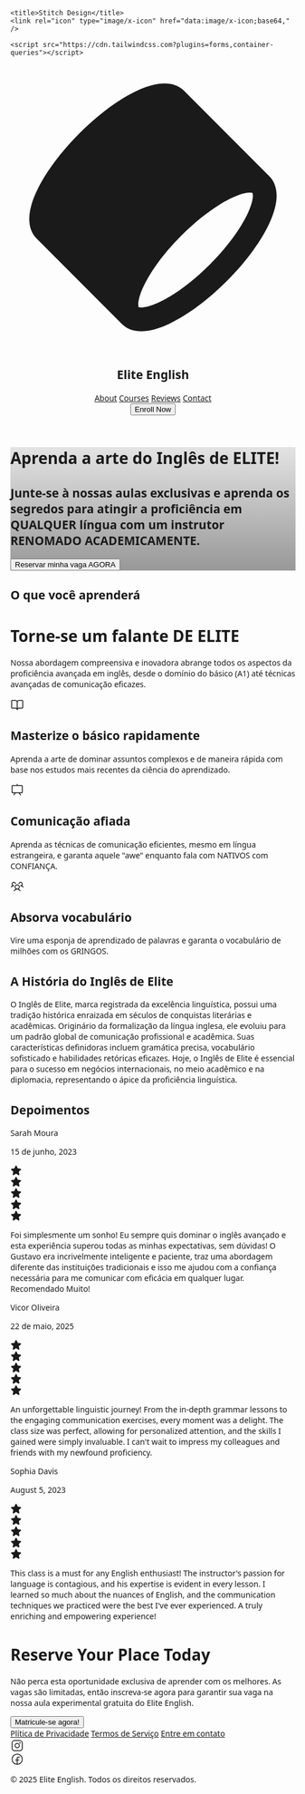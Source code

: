 <html>
  <head>
    <link rel="preconnect" href="https://fonts.gstatic.com/" crossorigin="" />
    <link
      rel="stylesheet"
      as="style"
      onload="this.rel='stylesheet'"
      href="https://fonts.googleapis.com/css2?display=swap&amp;family=Noto+Sans%3Awght%40400%3B500%3B700%3B900&amp;family=Public+Sans%3Awght%40400%3B500%3B700%3B900"
    />

    <title>Stitch Design</title>
    <link rel="icon" type="image/x-icon" href="data:image/x-icon;base64," />

    <script src="https://cdn.tailwindcss.com?plugins=forms,container-queries"></script>
  </head>
  <body>
    <div class="relative flex size-full min-h-screen flex-col bg-[#fcf8f8] group/design-root overflow-x-hidden" style='font-family: "Public Sans", "Noto Sans", sans-serif;'>
      <div class="layout-container flex h-full grow flex-col">
        <header class="flex items-center justify-between whitespace-nowrap border-b border-solid border-b-[#f3e8e7] px-10 py-3">
          <div class="flex items-center gap-4 text-[#1b0e0e]">
            <div class="size-4">
              <svg viewBox="0 0 48 48" fill="none" xmlns="http://www.w3.org/2000/svg">
                <path
                  fill-rule="evenodd"
                  clip-rule="evenodd"
                  d="M39.475 21.6262C40.358 21.4363 40.6863 21.5589 40.7581 21.5934C40.7876 21.655 40.8547 21.857 40.8082 22.3336C40.7408 23.0255 40.4502 24.0046 39.8572 25.2301C38.6799 27.6631 36.5085 30.6631 33.5858 33.5858C30.6631 36.5085 27.6632 38.6799 25.2301 39.8572C24.0046 40.4502 23.0255 40.7407 22.3336 40.8082C21.8571 40.8547 21.6551 40.7875 21.5934 40.7581C21.5589 40.6863 21.4363 40.358 21.6262 39.475C21.8562 38.4054 22.4689 36.9657 23.5038 35.2817C24.7575 33.2417 26.5497 30.9744 28.7621 28.762C30.9744 26.5497 33.2417 24.7574 35.2817 23.5037C36.9657 22.4689 38.4054 21.8562 39.475 21.6262ZM4.41189 29.2403L18.7597 43.5881C19.8813 44.7097 21.4027 44.9179 22.7217 44.7893C24.0585 44.659 25.5148 44.1631 26.9723 43.4579C29.9052 42.0387 33.2618 39.5667 36.4142 36.4142C39.5667 33.2618 42.0387 29.9052 43.4579 26.9723C44.1631 25.5148 44.659 24.0585 44.7893 22.7217C44.9179 21.4027 44.7097 19.8813 43.5881 18.7597L29.2403 4.41187C27.8527 3.02428 25.8765 3.02573 24.2861 3.36776C22.6081 3.72863 20.7334 4.58419 18.8396 5.74801C16.4978 7.18716 13.9881 9.18353 11.5858 11.5858C9.18354 13.988 7.18717 16.4978 5.74802 18.8396C4.58421 20.7334 3.72865 22.6081 3.36778 24.2861C3.02574 25.8765 3.02429 27.8527 4.41189 29.2403Z"
                  fill="currentColor"
                ></path>
              </svg>
            </div>
            <h2 class="text-[#1b0e0e] text-lg font-bold leading-tight tracking-[-0.015em]">Elite English</h2>
          </div>
          <div class="flex flex-1 justify-end gap-8">
            <div class="flex items-center gap-9">
              <a class="text-[#1b0e0e] text-sm font-medium leading-normal" href="#">About</a>
              <a class="text-[#1b0e0e] text-sm font-medium leading-normal" href="#">Courses</a>
              <a class="text-[#1b0e0e] text-sm font-medium leading-normal" href="#">Reviews</a>
              <a class="text-[#1b0e0e] text-sm font-medium leading-normal" href="#">Contact</a>
            </div>
            <button
              class="flex min-w-[84px] max-w-[480px] cursor-pointer items-center justify-center overflow-hidden rounded-lg h-10 px-4 bg-[#cd1b18] text-[#fcf8f8] text-sm font-bold leading-normal tracking-[0.015em]"
            >
              <span class="truncate">Enroll Now</span>
            </button>
          </div>
        </header>
        <div class="px-40 flex flex-1 justify-center py-5">
          <div class="layout-content-container flex flex-col max-w-[960px] flex-1">
            <div class="@container">
              <div class="@[480px]:p-4">
                <div
                  class="flex min-h-[480px] flex-col gap-6 bg-cover bg-center bg-no-repeat @[480px]:gap-8 @[480px]:rounded-lg items-center justify-center p-4"
                  style='background-image: linear-gradient(rgba(0, 0, 0, 0.1) 0%, rgba(0, 0, 0, 0.4) 100%), url("https://lh3.googleusercontent.com/aida-public/AB6AXuA8W1jGJoj6yjSKen3s0_YE3Hj-a-cBs3gily7R7nLwgCXivJI1MUC01gOFhsF_3_Zr_Ng6kGg3Pv8utQWW3yj8rwyMGXtlsHuzLC7c7PeBMpZcdMFdDPf632OFaIgtIm_nQ7Ydj2GNw81df9r5zY3fZqDKRRsHQ0qK9KoIcajNlPftWGde94B2gx8Jjtzg7jMYLXyT2IBEcVPTDih5_MUH7b6Spc_KFh81lmL2_U9mZhbywRdQoDlbWtlKxR8-SgsesbP_nti2cFre");'
                >
                  <div class="flex flex-col gap-2 text-center">
                    <h1
                      class="text-white text-4xl font-black leading-tight tracking-[-0.033em] @[480px]:text-5xl @[480px]:font-black @[480px]:leading-tight @[480px]:tracking-[-0.033em]"
                    >
                      Aprenda a arte do Inglês de ELITE!
                    </h1>
                    <h2 class="text-white text-sm font-normal leading-normal @[480px]:text-base @[480px]:font-normal @[480px]:leading-normal">
                      Junte-se à nossas aulas exclusivas e aprenda os segredos para atingir a proficiência em QUALQUER língua com um instrutor RENOMADO ACADEMICAMENTE.
                    </h2>
                  </div>
                  <button
                    class="flex min-w-[84px] max-w-[480px] cursor-pointer items-center justify-center overflow-hidden rounded-lg h-10 px-4 @[480px]:h-12 @[480px]:px-5 bg-[#cd1b18] text-[#fcf8f8] text-sm font-bold leading-normal tracking-[0.015em] @[480px]:text-base @[480px]:font-bold @[480px]:leading-normal @[480px]:tracking-[0.015em]"
                  >
                    <span class="truncate">Reservar minha vaga AGORA</span>
                  </button>
                </div>
              </div>
            </div>
            <h2 class="text-[#1b0e0e] text-[22px] font-bold leading-tight tracking-[-0.015em] px-4 pb-3 pt-5">O que você aprenderá</h2>
            <div class="flex flex-col gap-10 px-4 py-10 @container">
              <div class="flex flex-col gap-4">
                <h1
                  class="text-[#1b0e0e] tracking-light text-[32px] font-bold leading-tight @[480px]:text-4xl @[480px]:font-black @[480px]:leading-tight @[480px]:tracking-[-0.033em] max-w-[720px]"
                >
                  Torne-se um falante DE ELITE
                </h1>
                <p class="text-[#1b0e0e] text-base font-normal leading-normal max-w-[720px]">
                  Nossa abordagem compreensiva e inovadora abrange todos os aspectos da proficiência avançada em inglês, desde o domínio do básico (A1) até técnicas avançadas de comunicação eficazes.
                </p>
              </div>
              <div class="grid grid-cols-[repeat(auto-fit,minmax(158px,1fr))] gap-3 p-0">
                <div class="flex flex-1 gap-3 rounded-lg border border-[#e7d0d0] bg-[#fcf8f8] p-4 flex-col">
                  <div class="text-[#1b0e0e]" data-icon="BookOpen" data-size="24px" data-weight="regular">
                    <svg xmlns="http://www.w3.org/2000/svg" width="24px" height="24px" fill="currentColor" viewBox="0 0 256 256">
                      <path
                        d="M224,48H160a40,40,0,0,0-32,16A40,40,0,0,0,96,48H32A16,16,0,0,0,16,64V192a16,16,0,0,0,16,16H96a24,24,0,0,1,24,24,8,8,0,0,0,16,0,24,24,0,0,1,24-24h64a16,16,0,0,0,16-16V64A16,16,0,0,0,224,48ZM96,192H32V64H96a24,24,0,0,1,24,24V200A39.81,39.81,0,0,0,96,192Zm128,0H160a39.81,39.81,0,0,0-24,8V88a24,24,0,0,1,24-24h64Z"
                      ></path>
                    </svg>
                  </div>
                  <div class="flex flex-col gap-1">
                    <h2 class="text-[#1b0e0e] text-base font-bold leading-tight">Masterize o básico rapidamente</h2>
                    <p class="text-[#974f4e] text-sm font-normal leading-normal">
                      Aprenda a arte de dominar assuntos complexos e de maneira rápida com base nos estudos mais recentes da ciência do aprendizado.
                    </p>
                  </div>
                </div>
                <div class="flex flex-1 gap-3 rounded-lg border border-[#e7d0d0] bg-[#fcf8f8] p-4 flex-col">
                  <div class="text-[#1b0e0e]" data-icon="Presentation" data-size="24px" data-weight="regular">
                    <svg xmlns="http://www.w3.org/2000/svg" width="24px" height="24px" fill="currentColor" viewBox="0 0 256 256">
                      <path
                        d="M216,40H136V24a8,8,0,0,0-16,0V40H40A16,16,0,0,0,24,56V176a16,16,0,0,0,16,16H79.36L57.75,219a8,8,0,0,0,12.5,10l29.59-37h56.32l29.59,37a8,8,0,1,0,12.5-10l-21.61-27H216a16,16,0,0,0,16-16V56A16,16,0,0,0,216,40Zm0,136H40V56H216V176Z"
                      ></path>
                    </svg>
                  </div>
                  <div class="flex flex-col gap-1">
                    <h2 class="text-[#1b0e0e] text-base font-bold leading-tight">Comunicação afiada</h2>
                    <p class="text-[#974f4e] text-sm font-normal leading-normal">
                      Aprenda as técnicas de comunicação eficientes, mesmo em língua estrangeira, e garanta aquele "awe" enquanto fala com NATIVOS com CONFIANÇA.
                    </p>
                  </div>
                </div>
                <div class="flex flex-1 gap-3 rounded-lg border border-[#e7d0d0] bg-[#fcf8f8] p-4 flex-col">
                  <div class="text-[#1b0e0e]" data-icon="UsersThree" data-size="24px" data-weight="regular">
                    <svg xmlns="http://www.w3.org/2000/svg" width="24px" height="24px" fill="currentColor" viewBox="0 0 256 256">
                      <path
                        d="M244.8,150.4a8,8,0,0,1-11.2-1.6A51.6,51.6,0,0,0,192,128a8,8,0,0,1-7.37-4.89,8,8,0,0,1,0-6.22A8,8,0,0,1,192,112a24,24,0,1,0-23.24-30,8,8,0,1,1-15.5-4A40,40,0,1,1,219,117.51a67.94,67.94,0,0,1,27.43,21.68A8,8,0,0,1,244.8,150.4ZM190.92,212a8,8,0,1,1-13.84,8,57,57,0,0,0-98.16,0,8,8,0,1,1-13.84-8,72.06,72.06,0,0,1,33.74-29.92,48,48,0,1,1,58.36,0A72.06,72.06,0,0,1,190.92,212ZM128,176a32,32,0,1,0-32-32A32,32,0,0,0,128,176ZM72,120a8,8,0,0,0-8-8A24,24,0,1,1,87.24,82a8,8,0,1,0,15.5-4A40,40,0,1,0,37,117.51,67.94,67.94,0,0,0,9.6,139.19a8,8,0,1,0,12.8,9.61A51.6,51.6,0,0,1,64,128,8,8,0,0,0,72,120Z"
                      ></path>
                    </svg>
                  </div>
                  <div class="flex flex-col gap-1">
                    <h2 class="text-[#1b0e0e] text-base font-bold leading-tight">Absorva vocabulário</h2>
                    <p class="text-[#974f4e] text-sm font-normal leading-normal">
                      Vire uma esponja de aprendizado de palavras e garanta o vocabulário de milhões com os GRINGOS.
                    </p>
                  </div>
                </div>
              </div>
            </div>
            <h2 class="text-[#1b0e0e] text-[22px] font-bold leading-tight tracking-[-0.015em] px-4 pb-3 pt-5">A História do Inglês de Elite</h2>
            <p class="text-[#1b0e0e] text-base font-normal leading-normal pb-3 pt-1 px-4">
              O Inglês de Elite, marca registrada da excelência linguística, possui uma tradição histórica enraizada em séculos de conquistas literárias e acadêmicas. Originário da formalização da língua inglesa, ele evoluiu para um padrão global de comunicação profissional e acadêmica. Suas características definidoras incluem gramática precisa, vocabulário sofisticado e habilidades retóricas eficazes. Hoje, o Inglês de Elite é essencial para o sucesso em negócios internacionais, no meio acadêmico e na diplomacia, representando o ápice da proficiência linguística.
            </p>
            <h2 class="text-[#1b0e0e] text-[22px] font-bold leading-tight tracking-[-0.015em] px-4 pb-3 pt-5">Depoimentos</h2>
            <div class="flex flex-col gap-8 overflow-x-hidden bg-[#fcf8f8] p-4">
              <div class="flex flex-col gap-3 bg-[#fcf8f8]">
                <div class="flex items-center gap-3">
                  <div
                    class="bg-center bg-no-repeat aspect-square bg-cover rounded-full size-10"
                    style='background-image: url("https://lh3.googleusercontent.com/aida-public/AB6AXuCY73mhN-xVfDZLySqJPv9eT_I-1HD5by8OoIqMo7Mcqbn7BmJfv4AqfKTCw_V4G8KyLTtuHr0YMQ6be1E0C8HI8QM5uJFPvLLd6oXKcYxodgpT_LVdlvOAQNYWOKZDT8XmwakAq0xoGaxoDlH9kaEDK3pVXOxRRMaQ9SaWlgjAJn5vpe7ib1CvulSGqMe55AKoGxACtrK697NxocEaMOIsVe-V5GScQweTAcgXxe-d2kNbQeXSXF7b3lZyhmSXAc4VLllq7H8lzO73");'
                  ></div>
                  <div class="flex-1">
                    <p class="text-[#1b0e0e] text-base font-medium leading-normal">Sarah Moura</p>
                    <p class="text-[#974f4e] text-sm font-normal leading-normal">15 de junho, 2023</p>
                  </div>
                </div>
                <div class="flex gap-0.5">
                  <div class="text-[#cd1b18]" data-icon="Star" data-size="20px" data-weight="fill">
                    <svg xmlns="http://www.w3.org/2000/svg" width="20px" height="20px" fill="currentColor" viewBox="0 0 256 256">
                      <path
                        d="M234.5,114.38l-45.1,39.36,13.51,58.6a16,16,0,0,1-23.84,17.34l-51.11-31-51,31a16,16,0,0,1-23.84-17.34L66.61,153.8,21.5,114.38a16,16,0,0,1,9.11-28.06l59.46-5.15,23.21-55.36a15.95,15.95,0,0,1,29.44,0h0L166,81.17l59.44,5.15a16,16,0,0,1,9.11,28.06Z"
                      ></path>
                    </svg>
                  </div>
                  <div class="text-[#cd1b18]" data-icon="Star" data-size="20px" data-weight="fill">
                    <svg xmlns="http://www.w3.org/2000/svg" width="20px" height="20px" fill="currentColor" viewBox="0 0 256 256">
                      <path
                        d="M234.5,114.38l-45.1,39.36,13.51,58.6a16,16,0,0,1-23.84,17.34l-51.11-31-51,31a16,16,0,0,1-23.84-17.34L66.61,153.8,21.5,114.38a16,16,0,0,1,9.11-28.06l59.46-5.15,23.21-55.36a15.95,15.95,0,0,1,29.44,0h0L166,81.17l59.44,5.15a16,16,0,0,1,9.11,28.06Z"
                      ></path>
                    </svg>
                  </div>
                  <div class="text-[#cd1b18]" data-icon="Star" data-size="20px" data-weight="fill">
                    <svg xmlns="http://www.w3.org/2000/svg" width="20px" height="20px" fill="currentColor" viewBox="0 0 256 256">
                      <path
                        d="M234.5,114.38l-45.1,39.36,13.51,58.6a16,16,0,0,1-23.84,17.34l-51.11-31-51,31a16,16,0,0,1-23.84-17.34L66.61,153.8,21.5,114.38a16,16,0,0,1,9.11-28.06l59.46-5.15,23.21-55.36a15.95,15.95,0,0,1,29.44,0h0L166,81.17l59.44,5.15a16,16,0,0,1,9.11,28.06Z"
                      ></path>
                    </svg>
                  </div>
                  <div class="text-[#cd1b18]" data-icon="Star" data-size="20px" data-weight="fill">
                    <svg xmlns="http://www.w3.org/2000/svg" width="20px" height="20px" fill="currentColor" viewBox="0 0 256 256">
                      <path
                        d="M234.5,114.38l-45.1,39.36,13.51,58.6a16,16,0,0,1-23.84,17.34l-51.11-31-51,31a16,16,0,0,1-23.84-17.34L66.61,153.8,21.5,114.38a16,16,0,0,1,9.11-28.06l59.46-5.15,23.21-55.36a15.95,15.95,0,0,1,29.44,0h0L166,81.17l59.44,5.15a16,16,0,0,1,9.11,28.06Z"
                      ></path>
                    </svg>
                  </div>
                  <div class="text-[#cd1b18]" data-icon="Star" data-size="20px" data-weight="fill">
                    <svg xmlns="http://www.w3.org/2000/svg" width="20px" height="20px" fill="currentColor" viewBox="0 0 256 256">
                      <path
                        d="M234.5,114.38l-45.1,39.36,13.51,58.6a16,16,0,0,1-23.84,17.34l-51.11-31-51,31a16,16,0,0,1-23.84-17.34L66.61,153.8,21.5,114.38a16,16,0,0,1,9.11-28.06l59.46-5.15,23.21-55.36a15.95,15.95,0,0,1,29.44,0h0L166,81.17l59.44,5.15a16,16,0,0,1,9.11,28.06Z"
                      ></path>
                    </svg>
                  </div>
                </div>
                <p class="text-[#1b0e0e] text-base font-normal leading-normal">
                  Foi simplesmente um sonho! Eu sempre quis dominar o inglês avançado e esta experiência superou todas as minhas expectativas, sem dúvidas! O Gustavo era incrivelmente inteligente e paciente,                       traz uma abordagem diferente das instituições tradicionais e isso me ajudou com a confiança necessária para me comunicar com eficácia em qualquer lugar. Recomendado Muito!
                </p>
              </div>
              <div class="flex flex-col gap-3 bg-[#fcf8f8]">
                <div class="flex items-center gap-3">
                  <div
                    class="bg-center bg-no-repeat aspect-square bg-cover rounded-full size-10"
                    style='background-image: url("https://lh3.googleusercontent.com/aida-public/AB6AXuAxyDpdyo9uztB4sNfwBbrYV8OIQcYnTfVmPOMXsDBYIARnW5PIt5Sy5E_Oubw5MuYgx35QvanoYhXoWRrtbQ4ti6fWCbP04AsICPS0hTaZuH51RixW3PpLqD4dzBalkRWT_Ry09TKxU92dDGEy25SEMX_sIjvlSRhtsWBOdtmzxOPD-KmmWiPdgYnRG3Rekd9vrObotLFiGhUJL15HsIy2EpySGilCnjNOr9qoR7hDtXeUcbttWsxWIuzKhHIHyKaUREEcUGDej4La");'
                  ></div>
                  <div class="flex-1">
                    <p class="text-[#1b0e0e] text-base font-medium leading-normal">Vicor Oliveira</p>
                    <p class="text-[#974f4e] text-sm font-normal leading-normal">22 de maio, 2025</p>
                  </div>
                </div>
                <div class="flex gap-0.5">
                  <div class="text-[#cd1b18]" data-icon="Star" data-size="20px" data-weight="fill">
                    <svg xmlns="http://www.w3.org/2000/svg" width="20px" height="20px" fill="currentColor" viewBox="0 0 256 256">
                      <path
                        d="M234.5,114.38l-45.1,39.36,13.51,58.6a16,16,0,0,1-23.84,17.34l-51.11-31-51,31a16,16,0,0,1-23.84-17.34L66.61,153.8,21.5,114.38a16,16,0,0,1,9.11-28.06l59.46-5.15,23.21-55.36a15.95,15.95,0,0,1,29.44,0h0L166,81.17l59.44,5.15a16,16,0,0,1,9.11,28.06Z"
                      ></path>
                    </svg>
                  </div>
                  <div class="text-[#cd1b18]" data-icon="Star" data-size="20px" data-weight="fill">
                    <svg xmlns="http://www.w3.org/2000/svg" width="20px" height="20px" fill="currentColor" viewBox="0 0 256 256">
                      <path
                        d="M234.5,114.38l-45.1,39.36,13.51,58.6a16,16,0,0,1-23.84,17.34l-51.11-31-51,31a16,16,0,0,1-23.84-17.34L66.61,153.8,21.5,114.38a16,16,0,0,1,9.11-28.06l59.46-5.15,23.21-55.36a15.95,15.95,0,0,1,29.44,0h0L166,81.17l59.44,5.15a16,16,0,0,1,9.11,28.06Z"
                      ></path>
                    </svg>
                  </div>
                  <div class="text-[#cd1b18]" data-icon="Star" data-size="20px" data-weight="fill">
                    <svg xmlns="http://www.w3.org/2000/svg" width="20px" height="20px" fill="currentColor" viewBox="0 0 256 256">
                      <path
                        d="M234.5,114.38l-45.1,39.36,13.51,58.6a16,16,0,0,1-23.84,17.34l-51.11-31-51,31a16,16,0,0,1-23.84-17.34L66.61,153.8,21.5,114.38a16,16,0,0,1,9.11-28.06l59.46-5.15,23.21-55.36a15.95,15.95,0,0,1,29.44,0h0L166,81.17l59.44,5.15a16,16,0,0,1,9.11,28.06Z"
                      ></path>
                    </svg>
                  </div>
                  <div class="text-[#cd1b18]" data-icon="Star" data-size="20px" data-weight="fill">
                    <svg xmlns="http://www.w3.org/2000/svg" width="20px" height="20px" fill="currentColor" viewBox="0 0 256 256">
                      <path
                        d="M234.5,114.38l-45.1,39.36,13.51,58.6a16,16,0,0,1-23.84,17.34l-51.11-31-51,31a16,16,0,0,1-23.84-17.34L66.61,153.8,21.5,114.38a16,16,0,0,1,9.11-28.06l59.46-5.15,23.21-55.36a15.95,15.95,0,0,1,29.44,0h0L166,81.17l59.44,5.15a16,16,0,0,1,9.11,28.06Z"
                      ></path>
                    </svg>
                  </div>
                  <div class="text-[#cd1b18]" data-icon="Star" data-size="20px" data-weight="fill">
                    <svg xmlns="http://www.w3.org/2000/svg" width="20px" height="20px" fill="currentColor" viewBox="0 0 256 256">
                      <path
                        d="M234.5,114.38l-45.1,39.36,13.51,58.6a16,16,0,0,1-23.84,17.34l-51.11-31-51,31a16,16,0,0,1-23.84-17.34L66.61,153.8,21.5,114.38a16,16,0,0,1,9.11-28.06l59.46-5.15,23.21-55.36a15.95,15.95,0,0,1,29.44,0h0L166,81.17l59.44,5.15a16,16,0,0,1,9.11,28.06Z"
                      ></path>
                    </svg>
                  </div>
                </div>
                <p class="text-[#1b0e0e] text-base font-normal leading-normal">
                  An unforgettable linguistic journey! From the in-depth grammar lessons to the engaging communication exercises, every moment was a delight. The class size was
                  perfect, allowing for personalized attention, and the skills I gained were simply invaluable. I can't wait to impress my colleagues and friends with my newfound
                  proficiency.
                </p>
              </div>
              <div class="flex flex-col gap-3 bg-[#fcf8f8]">
                <div class="flex items-center gap-3">
                  <div
                    class="bg-center bg-no-repeat aspect-square bg-cover rounded-full size-10"
                    style='background-image: url("https://lh3.googleusercontent.com/aida-public/AB6AXuDjuS6bNzkN6X4t_zaaa83BXEFU65h87tI9Vko8GeiixwESR5Y6uJdsR6vsUkUGEQdLI8W6EkU10L2DFQE9no-IhP96iAGibNI-MGmc0sdDujI6LdvwtxOIvFoXt79E-02NR7ee95t5JtJMlv7ZT0j842JW5PfzWASrZI7an7QnbWE2rtfZCS2MF8vgkXox-cIfMLfJcFP6EnVR_3ThvzQwEJWYEtfzQeyVtPZ3XTNyGs6LuxAoXmkPG3HSGIN_bSgadAYqjb4yAyDQ");'
                  ></div>
                  <div class="flex-1">
                    <p class="text-[#1b0e0e] text-base font-medium leading-normal">Sophia Davis</p>
                    <p class="text-[#974f4e] text-sm font-normal leading-normal">August 5, 2023</p>
                  </div>
                </div>
                <div class="flex gap-0.5">
                  <div class="text-[#cd1b18]" data-icon="Star" data-size="20px" data-weight="fill">
                    <svg xmlns="http://www.w3.org/2000/svg" width="20px" height="20px" fill="currentColor" viewBox="0 0 256 256">
                      <path
                        d="M234.5,114.38l-45.1,39.36,13.51,58.6a16,16,0,0,1-23.84,17.34l-51.11-31-51,31a16,16,0,0,1-23.84-17.34L66.61,153.8,21.5,114.38a16,16,0,0,1,9.11-28.06l59.46-5.15,23.21-55.36a15.95,15.95,0,0,1,29.44,0h0L166,81.17l59.44,5.15a16,16,0,0,1,9.11,28.06Z"
                      ></path>
                    </svg>
                  </div>
                  <div class="text-[#cd1b18]" data-icon="Star" data-size="20px" data-weight="fill">
                    <svg xmlns="http://www.w3.org/2000/svg" width="20px" height="20px" fill="currentColor" viewBox="0 0 256 256">
                      <path
                        d="M234.5,114.38l-45.1,39.36,13.51,58.6a16,16,0,0,1-23.84,17.34l-51.11-31-51,31a16,16,0,0,1-23.84-17.34L66.61,153.8,21.5,114.38a16,16,0,0,1,9.11-28.06l59.46-5.15,23.21-55.36a15.95,15.95,0,0,1,29.44,0h0L166,81.17l59.44,5.15a16,16,0,0,1,9.11,28.06Z"
                      ></path>
                    </svg>
                  </div>
                  <div class="text-[#cd1b18]" data-icon="Star" data-size="20px" data-weight="fill">
                    <svg xmlns="http://www.w3.org/2000/svg" width="20px" height="20px" fill="currentColor" viewBox="0 0 256 256">
                      <path
                        d="M234.5,114.38l-45.1,39.36,13.51,58.6a16,16,0,0,1-23.84,17.34l-51.11-31-51,31a16,16,0,0,1-23.84-17.34L66.61,153.8,21.5,114.38a16,16,0,0,1,9.11-28.06l59.46-5.15,23.21-55.36a15.95,15.95,0,0,1,29.44,0h0L166,81.17l59.44,5.15a16,16,0,0,1,9.11,28.06Z"
                      ></path>
                    </svg>
                  </div>
                  <div class="text-[#cd1b18]" data-icon="Star" data-size="20px" data-weight="fill">
                    <svg xmlns="http://www.w3.org/2000/svg" width="20px" height="20px" fill="currentColor" viewBox="0 0 256 256">
                      <path
                        d="M234.5,114.38l-45.1,39.36,13.51,58.6a16,16,0,0,1-23.84,17.34l-51.11-31-51,31a16,16,0,0,1-23.84-17.34L66.61,153.8,21.5,114.38a16,16,0,0,1,9.11-28.06l59.46-5.15,23.21-55.36a15.95,15.95,0,0,1,29.44,0h0L166,81.17l59.44,5.15a16,16,0,0,1,9.11,28.06Z"
                      ></path>
                    </svg>
                  </div>
                  <div class="text-[#cd1b18]" data-icon="Star" data-size="20px" data-weight="fill">
                    <svg xmlns="http://www.w3.org/2000/svg" width="20px" height="20px" fill="currentColor" viewBox="0 0 256 256">
                      <path
                        d="M234.5,114.38l-45.1,39.36,13.51,58.6a16,16,0,0,1-23.84,17.34l-51.11-31-51,31a16,16,0,0,1-23.84-17.34L66.61,153.8,21.5,114.38a16,16,0,0,1,9.11-28.06l59.46-5.15,23.21-55.36a15.95,15.95,0,0,1,29.44,0h0L166,81.17l59.44,5.15a16,16,0,0,1,9.11,28.06Z"
                      ></path>
                    </svg>
                  </div>
                </div>
                <p class="text-[#1b0e0e] text-base font-normal leading-normal">
                  This class is a must for any English enthusiast! The instructor's passion for language is contagious, and his expertise is evident in every lesson. I learned so
                  much about the nuances of English, and the communication techniques we practiced were the best I've ever experienced. A truly enriching and empowering experience!
                </p>
              </div>
            </div>
            <div class="@container">
              <div class="flex flex-col justify-end gap-6 px-4 py-10 @[480px]:gap-8 @[480px]:px-10 @[480px]:py-20">
                <div class="flex flex-col gap-2 text-center">
                  <h1
                    class="text-[#1b0e0e] tracking-light text-[32px] font-bold leading-tight @[480px]:text-4xl @[480px]:font-black @[480px]:leading-tight @[480px]:tracking-[-0.033em] max-w-[720px]"
                  >
                    Reserve Your Place Today
                  </h1>
                  <p class="text-[#1b0e0e] text-base font-normal leading-normal max-w-[720px">
                    Não perca esta oportunidade exclusiva de aprender com os melhores. As vagas são limitadas, então inscreva-se agora para garantir sua vaga na nossa aula experimental gratuita do Elite English.
                  </p>
                </div>
                <div class="flex flex-1 justify-center">
                  <div class="flex justify-center">
                    <button
                      class="flex min-w-[84px] max-w-[480px] cursor-pointer items-center justify-center overflow-hidden rounded-lg h-10 px-4 @[480px]:h-12 @[480px]:px-5 bg-[#cd1b18] text-[#fcf8f8] text-sm font-bold leading-normal tracking-[0.015em] @[480px]:text-base @[480px]:font-bold @[480px]:leading-normal @[480px]:tracking-[0.015em] grow"
                    >
                      <span class="truncate">Matricule-se agora!</span>
                    </button>
                  </div>
                </div>
              </div>
            </div>
          </div>
        </div>
        <footer class="flex justify-center">
          <div class="flex max-w-[960px] flex-1 flex-col">
            <footer class="flex flex-col gap-6 px-5 py-10 text-center @container">
              <div class="flex flex-wrap items-center justify-center gap-6 @[480px]:flex-row @[480px]:justify-around">
                <a class="text-[#974f4e] text-base font-normal leading-normal min-w-40" href="#">Plítica de Privacidade</a>
                <a class="text-[#974f4e] text-base font-normal leading-normal min-w-40" href="#">Termos de Serviço</a>
                <a class="text-[#974f4e] text-base font-normal leading-normal min-w-40" href="#">Entre em contato</a>
              </div>
              <div class="flex flex-wrap justify-center gap-4">
                <a href="#">
                  <div class="text-[#974f4e]" data-icon="InstagramLogo" data-size="24px" data-weight="regular">
                    <svg xmlns="http://www.w3.org/2000/svg" width="24px" height="24px" fill="currentColor" viewBox="0 0 256 256">
                      <path
                        d="M128,80a48,48,0,1,0,48,48A48.05,48.05,0,0,0,128,80Zm0,80a32,32,0,1,1,32-32A32,32,0,0,1,128,160ZM176,24H80A56.06,56.06,0,0,0,24,80v96a56.06,56.06,0,0,0,56,56h96a56.06,56.06,0,0,0,56-56V80A56.06,56.06,0,0,0,176,24Zm40,152a40,40,0,0,1-40,40H80a40,40,0,0,1-40-40V80A40,40,0,0,1,80,40h96a40,40,0,0,1,40,40ZM192,76a12,12,0,1,1-12-12A12,12,0,0,1,192,76Z"
                      ></path>
                    </svg>
                  </div>
                </a>
                <a href="#">
                  <div class="text-[#974f4e]" data-icon="FacebookLogo" data-size="24px" data-weight="regular">
                    <svg xmlns="http://www.w3.org/2000/svg" width="24px" height="24px" fill="currentColor" viewBox="0 0 256 256">
                      <path
                        d="M128,24A104,104,0,1,0,232,128,104.11,104.11,0,0,0,128,24Zm8,191.63V152h24a8,8,0,0,0,0-16H136V112a16,16,0,0,1,16-16h16a8,8,0,0,0,0-16H152a32,32,0,0,0-32,32v24H96a8,8,0,0,0,0,16h24v63.63a88,88,0,1,1,16,0Z"
                      ></path>
                    </svg>
                  </div>
                </a>
              </div>
              <p class="text-[#974f4e] text-base font-normal leading-normal">© 2025 Elite English. Todos os direitos reservados.</p>
            </footer>
          </div>
        </footer>
      </div>
    </div>
  </body>
</html>
